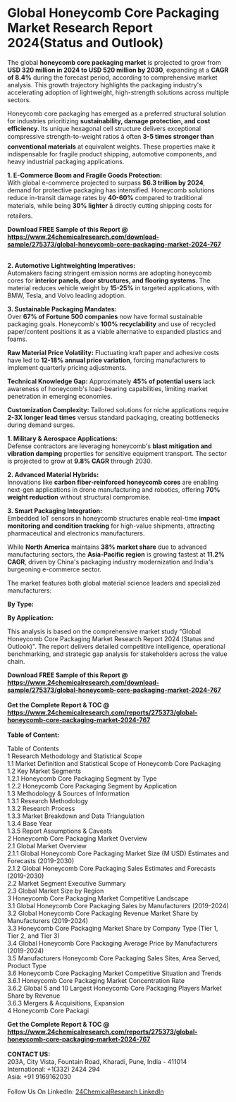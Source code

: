 <h1>Global Honeycomb Core Packaging Market Research Report 2024(Status and Outlook)</h1><p>The global <strong>honeycomb core packaging market</strong> is projected to grow from <strong>USD 320 million in 2024 to USD 520 million by 2030</strong>, expanding at a <strong>CAGR of 8.4%</strong> during the forecast period, according to comprehensive market analysis. This growth trajectory highlights the packaging industry's accelerating adoption of lightweight, high-strength solutions across multiple sectors.</p><p>Honeycomb core packaging has emerged as a preferred structural solution for industries prioritizing <strong>sustainability, damage protection, and cost efficiency</strong>. Its unique hexagonal cell structure delivers exceptional compressive strength-to-weight ratios â often <strong>3-5 times stronger than conventional materials</strong> at equivalent weights. These properties make it indispensable for fragile product shipping, automotive components, and heavy industrial packaging applications.</p><p><strong>1. E-Commerce Boom and Fragile Goods Protection:</strong><br>
With global e-commerce projected to surpass <strong>$6.3 trillion by 2024</strong>, demand for protective packaging has intensified. Honeycomb solutions reduce in-transit damage rates by <strong>40-60%</strong> compared to traditional materials, while being <strong>30% lighter</strong> â directly cutting shipping costs for retailers.</p><div><b>Download FREE Sample of this Report @ 
            <a href="https://www.24chemicalresearch.com/download-sample/275373/global-honeycomb-core-packaging-market-2024-767">
            https://www.24chemicalresearch.com/download-sample/275373/global-honeycomb-core-packaging-market-2024-767</a></b></div><br><p><strong>2. Automotive Lightweighting Imperatives:</strong><br>
Automakers facing stringent emission norms are adopting honeycomb cores for <strong>interior panels, door structures, and flooring systems</strong>. The material reduces vehicle weight by <strong>15-25%</strong> in targeted applications, with BMW, Tesla, and Volvo leading adoption.</p><p><strong>3. Sustainable Packaging Mandates:</strong><br>
Over <strong>67% of Fortune 500 companies</strong> now have formal sustainable packaging goals. Honeycomb's <strong>100% recyclability</strong> and use of recycled paper/content positions it as a viable alternative to expanded plastics and foams.</p><p><strong>Raw Material Price Volatility:</strong> Fluctuating kraft paper and adhesive costs have led to <strong>12-18% annual price variation</strong>, forcing manufacturers to implement quarterly pricing adjustments.</p><p><strong>Technical Knowledge Gap:</strong> Approximately <strong>45% of potential users</strong> lack awareness of honeycomb's load-bearing capabilities, limiting market penetration in emerging economies.</p><p><strong>Customization Complexity:</strong> Tailored solutions for niche applications require <strong>2-3X longer lead times</strong> versus standard packaging, creating bottlenecks during demand surges.</p><p><strong>1. Military &amp; Aerospace Applications:</strong><br>
Defense contractors are leveraging honeycomb's <strong>blast mitigation and vibration damping</strong> properties for sensitive equipment transport. The sector is projected to grow at <strong>9.8% CAGR</strong> through 2030.</p><p><strong>2. Advanced Material Hybrids:</strong><br>
Innovations like <strong>carbon fiber-reinforced honeycomb cores</strong> are enabling next-gen applications in drone manufacturing and robotics, offering <strong>70% weight reduction</strong> without structural compromise.</p><p><strong>3. Smart Packaging Integration:</strong><br>
Embedded IoT sensors in honeycomb structures enable real-time <strong>impact monitoring and condition tracking</strong> for high-value shipments, attracting pharmaceutical and electronics manufacturers.</p><p>While <strong>North America</strong> maintains <strong>38% market share</strong> due to advanced manufacturing sectors, the <strong>Asia-Pacific region</strong> is growing fastest at <strong>11.2% CAGR</strong>, driven by China's packaging industry modernization and India's burgeoning e-commerce sector.</p><p>The market features both global material science leaders and specialized manufacturers:</p><p><strong>By Type:</strong></p><p><strong>By Application:</strong></p><p>This analysis is based on the comprehensive market study "Global Honeycomb Core Packaging Market Research Report 2024 (Status and Outlook)". The report delivers detailed competitive intelligence, operational benchmarking, and strategic gap analysis for stakeholders across the value chain.</p><div><b>Download FREE Sample of this Report @ 
            <a href="https://www.24chemicalresearch.com/download-sample/275373/global-honeycomb-core-packaging-market-2024-767">
            https://www.24chemicalresearch.com/download-sample/275373/global-honeycomb-core-packaging-market-2024-767</a></b></div><br><div><b>Get the Complete Report & TOC @ 
            <a href="https://www.24chemicalresearch.com/reports/275373/global-honeycomb-core-packaging-market-2024-767">
            https://www.24chemicalresearch.com/reports/275373/global-honeycomb-core-packaging-market-2024-767</a></b></div><br>
            <b>Table of Content:</b><p>Table of Contents<br />
1 Research Methodology and Statistical Scope<br />
1.1 Market Definition and Statistical Scope of Honeycomb Core Packaging<br />
1.2 Key Market Segments<br />
1.2.1 Honeycomb Core Packaging Segment by Type<br />
1.2.2 Honeycomb Core Packaging Segment by Application<br />
1.3 Methodology & Sources of Information<br />
1.3.1 Research Methodology<br />
1.3.2 Research Process<br />
1.3.3 Market Breakdown and Data Triangulation<br />
1.3.4 Base Year<br />
1.3.5 Report Assumptions & Caveats<br />
2 Honeycomb Core Packaging Market Overview<br />
2.1 Global Market Overview<br />
2.1.1 Global Honeycomb Core Packaging Market Size (M USD) Estimates and Forecasts (2019-2030)<br />
2.1.2 Global Honeycomb Core Packaging Sales Estimates and Forecasts (2019-2030)<br />
2.2 Market Segment Executive Summary<br />
2.3 Global Market Size by Region<br />
3 Honeycomb Core Packaging Market Competitive Landscape<br />
3.1 Global Honeycomb Core Packaging Sales by Manufacturers (2019-2024)<br />
3.2 Global Honeycomb Core Packaging Revenue Market Share by Manufacturers (2019-2024)<br />
3.3 Honeycomb Core Packaging Market Share by Company Type (Tier 1, Tier 2, and Tier 3)<br />
3.4 Global Honeycomb Core Packaging Average Price by Manufacturers (2019-2024)<br />
3.5 Manufacturers Honeycomb Core Packaging Sales Sites, Area Served, Product Type<br />
3.6 Honeycomb Core Packaging Market Competitive Situation and Trends<br />
3.6.1 Honeycomb Core Packaging Market Concentration Rate<br />
3.6.2 Global 5 and 10 Largest Honeycomb Core Packaging Players Market Share by Revenue<br />
3.6.3 Mergers & Acquisitions, Expansion<br />
4 Honeycomb Core Packagi</p><div><b>Get the Complete Report & TOC @ 
            <a href="https://www.24chemicalresearch.com/reports/275373/global-honeycomb-core-packaging-market-2024-767">
            https://www.24chemicalresearch.com/reports/275373/global-honeycomb-core-packaging-market-2024-767</a></b></div><br><b>CONTACT US:</b><br>
            203A, City Vista, Fountain Road, Kharadi, Pune, India - 411014<br>
            International: +1(332) 2424 294<br>
            Asia: +91 9169162030 <br><br>
            Follow Us On LinkedIn: <a href="https://www.linkedin.com/company/24chemicalresearch/">24ChemicalResearch LinkedIn</a>